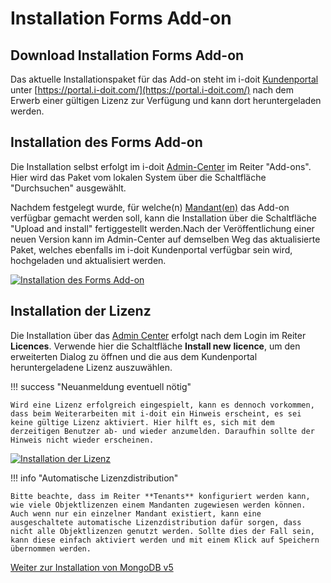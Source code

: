 # Installation Forms Add-on

Download Installation Forms Add-on
--------

Das aktuelle Installationspaket für das Add-on steht im i-doit [Kundenportal](../../administration/kundenportal.md) unter [https://portal.i-doit.com/](https://portal.i-doit.com/) nach dem Erwerb einer gültigen Lizenz zur Verfügung und kann dort heruntergeladen werden.  
  

Installation des Forms Add-on
-----------------------------

Die Installation selbst erfolgt im i-doit [Admin-Center](../../administration/admin-center.md) im Reiter "Add-ons". Hier wird das Paket vom lokalen System über die Schaltfläche "Durchsuchen" ausgewählt.

Nachdem festgelegt wurde, für welche(n) [Mandant(en)](../../administration/mandantenfaehigkeit.md) das Add-on verfügbar gemacht werden soll, kann die Installation über die Schaltfläche "Upload and install" fertiggestellt werden.Nach der Veröffentlichung einer neuen Version kann im Admin-Center auf demselben Weg das aktualisierte Paket, welches ebenfalls im i-doit Kundenportal verfügbar sein wird, hochgeladen und aktualisiert werden.

[![Installation des Forms Add-on](../../assets/images/de/i-doit-pro-add-ons/forms/installation/1-fi.png)](../../assets/images/de/i-doit-pro-add-ons/forms/installation/1-fi.png)

Installation der Lizenz
-----------------------

Die Installation über das [Admin Center](../../administration/admin-center.md) erfolgt nach dem Login im Reiter **Licences**. Verwende hier die Schaltfläche **Install new** **licence**, um den erweiterten Dialog zu öffnen und die aus dem Kundenportal heruntergeladene Lizenz auszuwählen.

!!! success "Neuanmeldung eventuell nötig"

    Wird eine Lizenz erfolgreich eingespielt, kann es dennoch vorkommen, dass beim Weiterarbeiten mit i-doit ein Hinweis erscheint, es sei keine gültige Lizenz aktiviert. Hier hilft es, sich mit dem derzeitigen Benutzer ab- und wieder anzumelden. Daraufhin sollte der Hinweis nicht wieder erscheinen.

[![Installation der Lizenz](../../assets/images/de/i-doit-pro-add-ons/forms/installation/1-fi.png)](../../assets/images/de/i-doit-pro-add-ons/forms/installation/1-fi.png)

!!! info "Automatische Lizenzdistribution"

    Bitte beachte, dass im Reiter **Tenants** konfiguriert werden kann, wie viele Objektlizenzen einem Mandanten zugewiesen werden können. Auch wenn nur ein einzelner Mandant existiert, kann eine ausgeschaltete automatische Lizenzdistribution dafür sorgen, dass nicht alle Objektlizenzen genutzt werden. Sollte dies der Fall sein, kann diese einfach aktiviert werden und mit einem Klick auf Speichern übernommen werden.

[Weiter zur Installation von MongoDB v5](./installation-mongodb-v5.md)